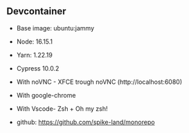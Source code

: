 ## Devcontainer

- Base image: ubuntu:jammy
- Node: 16.15.1
- Yarn: 1.22.19
- Cypress 10.0.2
- With noVNC - XFCE trough noVNC (http://localhost:6080)
- With google-chrome
- With Vscode- Zsh + Oh my zsh!

- github: https://github.com/spike-land/monorepo
